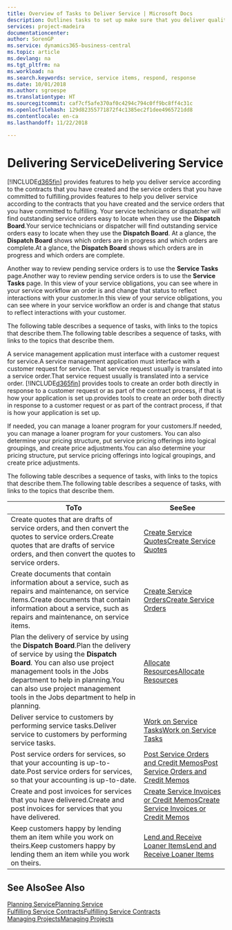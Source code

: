 ```yaml
---
title: Overview of Tasks to Deliver Service | Microsoft Docs
description: Outlines tasks to set up make sure that you deliver quality service and live up to agreements with customers.
services: project-madeira
documentationcenter: 
author: SorenGP
ms.service: dynamics365-business-central
ms.topic: article
ms.devlang: na
ms.tgt_pltfrm: na
ms.workload: na
ms.search.keywords: service, service items, respond, response
ms.date: 10/01/2018
ms.author: sgroespe
ms.translationtype: HT
ms.sourcegitcommit: caf7cf5afe370af0c4294c794c0ff9bc8ff4c31c
ms.openlocfilehash: 129d82355771872f4c1385ec2f1dee4965721dd8
ms.contentlocale: en-ca
ms.lasthandoff: 11/22/2018

---
```

# <a name="delivering-service"></a><span data-ttu-id="e22e4-103">Delivering Service</span><span class="sxs-lookup"><span data-stu-id="e22e4-103">Delivering Service</span></span>
[!INCLUDE[d365fin](includes/d365fin_md.md)] <span data-ttu-id="e22e4-104">provides features to help you deliver service according to the contracts that you have created and the service orders that you have committed to fulfilling.</span><span class="sxs-lookup"><span data-stu-id="e22e4-104">provides features to help you deliver service according to the contracts that you have created and the service orders that you have committed to fulfilling.</span></span> <span data-ttu-id="e22e4-105">Your service technicians or dispatcher will find outstanding service orders easy to locate when they use the **Dispatch Board**.</span><span class="sxs-lookup"><span data-stu-id="e22e4-105">Your service technicians or dispatcher will find outstanding service orders easy to locate when they use the **Dispatch Board**.</span></span> <span data-ttu-id="e22e4-106">At a glance, the **Dispatch Board** shows which orders are in progress and which orders are complete.</span><span class="sxs-lookup"><span data-stu-id="e22e4-106">At a glance, the **Dispatch Board** shows which orders are in progress and which orders are complete.</span></span>  
  
<span data-ttu-id="e22e4-107">Another way to review pending service orders is to use the **Service Tasks** page.</span><span class="sxs-lookup"><span data-stu-id="e22e4-107">Another way to review pending service orders is to use the **Service Tasks** page.</span></span> <span data-ttu-id="e22e4-108">In this view of your service obligations, you can see where in your service workflow an order is and change that status to reflect interactions with your customer.</span><span class="sxs-lookup"><span data-stu-id="e22e4-108">In this view of your service obligations, you can see where in your service workflow an order is and change that status to reflect interactions with your customer.</span></span>  
  
<span data-ttu-id="e22e4-109">The following table describes a sequence of tasks, with links to the topics that describe them.</span><span class="sxs-lookup"><span data-stu-id="e22e4-109">The following table describes a sequence of tasks, with links to the topics that describe them.</span></span>   

<span data-ttu-id="e22e4-110">A service management application must interface with a customer request for service.</span><span class="sxs-lookup"><span data-stu-id="e22e4-110">A service management application must interface with a customer request for service.</span></span> <span data-ttu-id="e22e4-111">That service request usually is translated into a service order.</span><span class="sxs-lookup"><span data-stu-id="e22e4-111">That service request usually is translated into a service order.</span></span> [!INCLUDE[d365fin](includes/d365fin_md.md)] <span data-ttu-id="e22e4-112">provides tools to create an order both directly in response to a customer request or as part of the contract process, if that is how your application is set up.</span><span class="sxs-lookup"><span data-stu-id="e22e4-112">provides tools to create an order both directly in response to a customer request or as part of the contract process, if that is how your application is set up.</span></span>  
  
<span data-ttu-id="e22e4-113">If needed, you can manage a loaner program for your customers.</span><span class="sxs-lookup"><span data-stu-id="e22e4-113">If needed, you can manage a loaner program for your customers.</span></span> <span data-ttu-id="e22e4-114">You can also determine your pricing structure, put service pricing offerings into logical groupings, and create price adjustments.</span><span class="sxs-lookup"><span data-stu-id="e22e4-114">You can also determine your pricing structure, put service pricing offerings into logical groupings, and create price adjustments.</span></span>  
  
<span data-ttu-id="e22e4-115">The following table describes a sequence of tasks, with links to the topics that describe them.</span><span class="sxs-lookup"><span data-stu-id="e22e4-115">The following table describes a sequence of tasks, with links to the topics that describe them.</span></span>   
  
|<span data-ttu-id="e22e4-116">**To**</span><span class="sxs-lookup"><span data-stu-id="e22e4-116">**To**</span></span>|<span data-ttu-id="e22e4-117">**See**</span><span class="sxs-lookup"><span data-stu-id="e22e4-117">**See**</span></span>|  
|------------|-------------|  
|<span data-ttu-id="e22e4-118">Create quotes that are drafts of service orders, and then convert the quotes to service orders.</span><span class="sxs-lookup"><span data-stu-id="e22e4-118">Create quotes that are drafts of service orders, and then convert the quotes to service orders.</span></span>|[<span data-ttu-id="e22e4-119">Create Service Quotes</span><span class="sxs-lookup"><span data-stu-id="e22e4-119">Create Service Quotes</span></span>](service-how-to-create-service-quotes.md)|
|<span data-ttu-id="e22e4-120">Create documents that contain information about a service, such as repairs and maintenance, on service items.</span><span class="sxs-lookup"><span data-stu-id="e22e4-120">Create documents that contain information about a service, such as repairs and maintenance, on service items.</span></span>|[<span data-ttu-id="e22e4-121">Create Service Orders</span><span class="sxs-lookup"><span data-stu-id="e22e4-121">Create Service Orders</span></span>](service-how-to-create-service-orders.md)|
|<span data-ttu-id="e22e4-122">Plan the delivery of service by using the **Dispatch Board**.</span><span class="sxs-lookup"><span data-stu-id="e22e4-122">Plan the delivery of service by using the **Dispatch Board**.</span></span> <span data-ttu-id="e22e4-123">You can also use project management tools in the Jobs department to help in planning.</span><span class="sxs-lookup"><span data-stu-id="e22e4-123">You can also use project management tools in the Jobs department to help in planning.</span></span>|[<span data-ttu-id="e22e4-124">Allocate Resources</span><span class="sxs-lookup"><span data-stu-id="e22e4-124">Allocate Resources</span></span>](service-how-to-allocate-resources.md)|  
|<span data-ttu-id="e22e4-125">Deliver service to customers by performing service tasks.</span><span class="sxs-lookup"><span data-stu-id="e22e4-125">Deliver service to customers by performing service tasks.</span></span>|[<span data-ttu-id="e22e4-126">Work on Service Tasks</span><span class="sxs-lookup"><span data-stu-id="e22e4-126">Work on Service Tasks</span></span>](service-how-to-work-on-service-tasks.md)|  
|<span data-ttu-id="e22e4-127">Post service orders for services, so that your accounting is up-to-date.</span><span class="sxs-lookup"><span data-stu-id="e22e4-127">Post service orders for services, so that your accounting is up-to-date.</span></span>|[<span data-ttu-id="e22e4-128">Post Service Orders and Credit Memos</span><span class="sxs-lookup"><span data-stu-id="e22e4-128">Post Service Orders and Credit Memos</span></span>](service-how-to-post-service-orders.md)|  
|<span data-ttu-id="e22e4-129">Create and post invoices for services that you have delivered.</span><span class="sxs-lookup"><span data-stu-id="e22e4-129">Create and post invoices for services that you have delivered.</span></span>|[<span data-ttu-id="e22e4-130">Create Service Invoices or Credit Memos</span><span class="sxs-lookup"><span data-stu-id="e22e4-130">Create Service Invoices or Credit Memos</span></span>](service-how-create-invoices.md)|  
|<span data-ttu-id="e22e4-131">Keep customers happy by lending them an item while you work on theirs.</span><span class="sxs-lookup"><span data-stu-id="e22e4-131">Keep customers happy by lending them an item while you work on theirs.</span></span>| [<span data-ttu-id="e22e4-132">Lend and Receive Loaner Items</span><span class="sxs-lookup"><span data-stu-id="e22e4-132">Lend and Receive Loaner Items</span></span>](service-how-to-lend-receive-loaners.md)|
  
## <a name="see-also"></a><span data-ttu-id="e22e4-133">See Also</span><span class="sxs-lookup"><span data-stu-id="e22e4-133">See Also</span></span>  
[<span data-ttu-id="e22e4-134">Planning Service</span><span class="sxs-lookup"><span data-stu-id="e22e4-134">Planning Service</span></span>](service-plan-service.md)  
[<span data-ttu-id="e22e4-135">Fulfilling Service Contracts</span><span class="sxs-lookup"><span data-stu-id="e22e4-135">Fulfilling Service Contracts</span></span>](service-fulfill-service-contracts.md)  
[<span data-ttu-id="e22e4-136">Managing Projects</span><span class="sxs-lookup"><span data-stu-id="e22e4-136">Managing Projects</span></span>](projects-manage-projects.md)  

